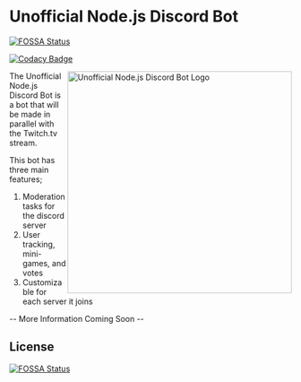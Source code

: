 # Unofficial Node.js Discord Bot
[![FOSSA Status](https://app.fossa.io/api/projects/git%2Bgithub.com%2Fmcaustin1%2FUnofficial-Node.js-Discord-Bot.svg?type=shield)](https://app.fossa.io/projects/git%2Bgithub.com%2Fmcaustin1%2FUnofficial-Node.js-Discord-Bot?ref=badge_shield)


[![Codacy Badge](https://api.codacy.com/project/badge/Grade/9f4680bdad754903a5a4f13aadb164f7)](https://app.codacy.com/app/mcaustin1/Unofficial-Node.js-Discord-Bot?utm_source=github.com&utm_medium=referral&utm_content=mcaustin1/Unofficial-Node.js-Discord-Bot&utm_campaign=badger)


<img src="https://i.imgur.com/QpIzAFm.png"
 width="400" height="396" alt="Unofficial Node.js Discord Bot Logo" title="Logo" align="right" />

The Unofficial Node.js Discord Bot is a bot that will be made in parallel with the Twitch.tv stream.

This bot has three main features;

1. Moderation tasks for the discord server
2. User tracking, mini-games, and votes
3. Customizable for each server it joins

-- More Information Coming Soon --


## License
[![FOSSA Status](https://app.fossa.io/api/projects/git%2Bgithub.com%2Fmcaustin1%2FUnofficial-Node.js-Discord-Bot.svg?type=large)](https://app.fossa.io/projects/git%2Bgithub.com%2Fmcaustin1%2FUnofficial-Node.js-Discord-Bot?ref=badge_large)